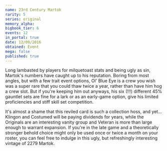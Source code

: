 ```yaml
---
name: 23rd Century Martok
rarity: 5
series: original
memory_alpha:
bigbook_tier: 6
events: 12
in_portal: true
date: 12/09/2016
obtained: Event
mega: false
published: true
---
```


Long lambasted by players for milquetoast stats and being ugly as sin, Martok's numbers have caught up to his reputation. Boring from most angles, but with a few trait event options, Ol' Blue Eye is a crew you wish was a super rare that you could thaw twice a year, rather than have him hog a crew slot. But if you're keeping him out anyways, his six (!!!) different 45% gauntlet sets are fine for a lark or as an early-game option, give his limited proficiencies and stiff skill set competition.

It's almost a shame that this reviled card is such a collection hoss, and yet... Klingon and Costumed will be paying dividends for years, while the Originals are an interesting vanity group and Veteran is more than large enough to warrant expansion. If you're in the late game and a theoretically stronger behold choice might only be used once or twice a month on your roster, you can feel free to indulge in this ugly, but refreshingly interesting vintage of 2279 Martok.
